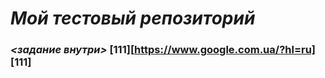 # ***Мой тестовый репозиторий***
### *<задание внутри>* [111][https://www.google.com.ua/?hl=ru]  [111]

